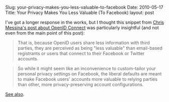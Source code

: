 Slug: your-privacy-makes-you-less-valuable-to-facebook
Date: 2010-05-17
Title: Your Privacy Makes You Less Valuable (To Facebook)
layout: post


I've got a longer response in the works, but I thought this snippet from [Chris Messina's post about OpenID Connect](http://factoryjoe.com/blog/2010/05/16/combing-openid-and-oauth-with-openid-connect/) was particularly insightful (and not even from the main point of this post):

>That is, because OpenID users share less information with third parties, they are perceived as being "less valuable" than email-based registrants or users that connect to their Facebook or Twitter accounts.

>So while it might seem like an inconvenience to custom-tailor your personal privacy settings on Facebook, the liberal defaults are meant to make Facebook users' accounts more valuable to relying parties than other, more privacy-preserving account configurations.

[See also](http://www.monkinetic.com/2010/05/facebook-privacy-and-forced-transparency.html).
